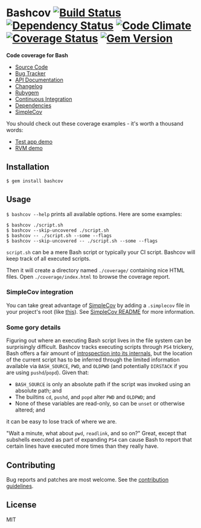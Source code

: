 # Bashcov [![Build Status](https://secure.travis-ci.org/infertux/bashcov.png?branch=master)](https://travis-ci.org/infertux/bashcov) [![Dependency Status](https://gemnasium.com/infertux/bashcov.png)](https://gemnasium.com/infertux/bashcov) [![Code Climate](https://codeclimate.com/github/infertux/bashcov.png)](https://codeclimate.com/github/infertux/bashcov) [![Coverage Status](https://coveralls.io/repos/infertux/bashcov/badge.png?branch=master)](https://coveralls.io/r/infertux/bashcov) [![Gem Version](http://img.shields.io/gem/v/bashcov.svg)](https://rubygems.org/gems/bashcov)

**Code coverage for Bash**

  * [Source Code]
  * [Bug Tracker]
  * [API Documentation]
  * [Changelog]
  * [Rubygem]
  * [Continuous Integration]
  * [Dependencies]
  * [SimpleCov]

[Source Code]: https://github.com/infertux/bashcov "Source Code on Github"
[Bug Tracker]: https://github.com/infertux/bashcov/issues "Bug Tracker on Github"
[API documentation]: http://rubydoc.info/gems/bashcov/frames "API Documentation on Rubydoc"
[Changelog]: https://github.com/infertux/bashcov/blob/master/CHANGELOG.md "Project Changelog"
[Rubygem]: https://rubygems.org/gems/bashcov "Bashcov on Rubygems"
[Continuous Integration]: https://travis-ci.org/infertux/bashcov "Bashcov on Travis-CI"
[Dependencies]: https://gemnasium.com/infertux/bashcov "Bashcov dependencies on Gemnasium"
[Bashcov]: https://github.com/infertux/bashcov
[SimpleCov]: https://github.com/colszowka/simplecov "Bashcov is backed by SimpleCov to generate awesome coverage report"

You should check out these coverage examples - it's worth a thousand words:

  - [Test app demo](http://infertux.github.com/bashcov/test_app/ "Coverage for the bundled test application")
  - [RVM demo](http://infertux.github.com/bashcov/rvm/ "Coverage for RVM")

## Installation

`$ gem install bashcov`

## Usage

`$ bashcov --help` prints all available options.
Here are some examples:

    $ bashcov ./script.sh
    $ bashcov --skip-uncovered ./script.sh
    $ bashcov -- ./script.sh --some --flags
    $ bashcov --skip-uncovered -- ./script.sh --some --flags

`script.sh` can be a mere Bash script or typically your CI script.
Bashcov will keep track of all executed scripts.

Then it will create a directory named `./coverage/` containing nice HTML files.
Open `./coverage/index.html` to browse the coverage report.

### SimpleCov integration

You can take great advantage of [SimpleCov] by adding a `.simplecov` file in your project's root (like [this](https://github.com/infertux/bashcov/blob/master/spec/test_app/.simplecov)).
See [SimpleCov README](https://github.com/colszowka/simplecov#readme) for more information.

### Some gory details

Figuring out where an executing Bash script lives in the file system can be
surprisingly difficult.  Bashcov tracks executing scripts through `PS4` trickery,
Bash offers a fair amount of [introspection into its
internals](https://www.gnu.org/software/bash/manual/html_node/Bash-Variables.html),
but the location of the current script has to be inferred through the limited
information available via `BASH_SOURCE`, `PWD`, and `OLDPWD` (and potentially
`DIRSTACK` if you are using `pushd`/`popd`).  Given that:

  * `BASH_SOURCE` is only an absolute path if the script was invoked using an
    absolute path; and
  * The builtins `cd`, `pushd`, and `popd` alter `PWD` and `OLDPWD`; and
  * None of these variables are read-only, so can be `unset` or otherwise
    altered; and

it can be easy to lose track of where we are.

"Wait a minute, what about `pwd`, `readlink`, and so on?" Great, except that
subshells executed as part of expanding `PS4` can cause Bash to report that
certain lines have executed more times than they really have.


## Contributing

Bug reports and patches are most welcome.
See the [contribution guidelines](https://github.com/infertux/bashcov/blob/master/CONTRIBUTING.md).

## License

MIT

